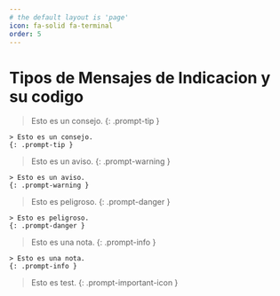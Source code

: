 ```yaml
---
# the default layout is 'page'
icon: fa-solid fa-terminal
order: 5
---
```


# Tipos de Mensajes de Indicacion y su codigo

> Esto es un consejo.
{: .prompt-tip }

```
> Esto es un consejo.
{: .prompt-tip }
```

> Esto es un aviso.
{: .prompt-warning }

```
> Esto es un aviso.
{: .prompt-warning }
```

> Esto es peligroso.
{: .prompt-danger }

```
> Esto es peligroso.
{: .prompt-danger }
```

> Esto es una nota.
{: .prompt-info }

```
> Esto es una nota.
{: .prompt-info }
```

> Esto es test.
{: .prompt-important-icon }
